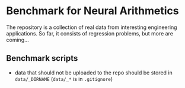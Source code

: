 # Benchmark for Neural Arithmetics

The repository is a collection of real data from interesting engineering
applications. So far, it consists of regression problems, but more are
coming...


## Benchmark scripts

- data that should not be uploaded to the repo should be stored in
  `data/_DIRNAME` (`data/_*` is in `.gitignore`)
